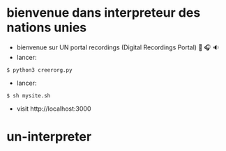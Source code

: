 # bienvenue dans interpreteur des nations unies 
- bienvenue sur UN portal recordings (Digital Recordings Portal) :musical_note: :headphones: :sound: 
- lancer:
```
$ python3 creerorg.py
```
- lancer:
```
$ sh mysite.sh
```
- visit http://localhost:3000


# un-interpreter
